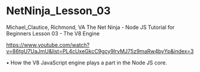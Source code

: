 # NetNinja_Lesson_03

Michael_Clautice, Richmond, VA
The Net Ninja - Node JS Tutorial for Beginners 
Lesson 03 - The V8 Engine

https://www.youtube.com/watch?v=86tgU7UaJmU&list=PL4cUxeGkcC9gcy9lrvMJ75z9maRw4byYp&index=3

• How the V8 JavaScript engine plays a part in the Node JS core.
